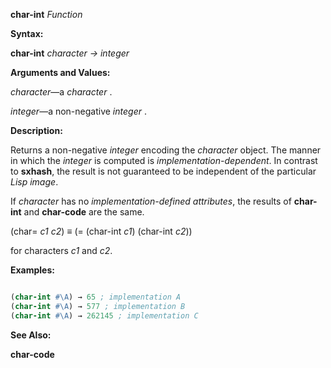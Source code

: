 **char-int** *Function* 



**Syntax:** 



**char-int** *character → integer* 



**Arguments and Values:** 



*character*—a *character* . 



*integer*—a non-negative *integer* . 



**Description:** 



Returns a non-negative *integer* encoding the *character* object. The manner in which the *integer* is computed is *implementation-dependent*. In contrast to **sxhash**, the result is not guaranteed to be independent of the particular *Lisp image*. 



If *character* has no *implementation-defined attributes*, the results of **char-int** and **char-code** are the same. 



(char= *c1 c2*) *≡* (= (char-int *c1*) (char-int *c2*)) 



for characters *c1* and *c2*. 



**Examples:**
```lisp

(char-int #\A) → 65 ; implementation A 
(char-int #\A) → 577 ; implementation B 
(char-int #\A) → 262145 ; implementation C 

```
**See Also:** 



**char-code** 



